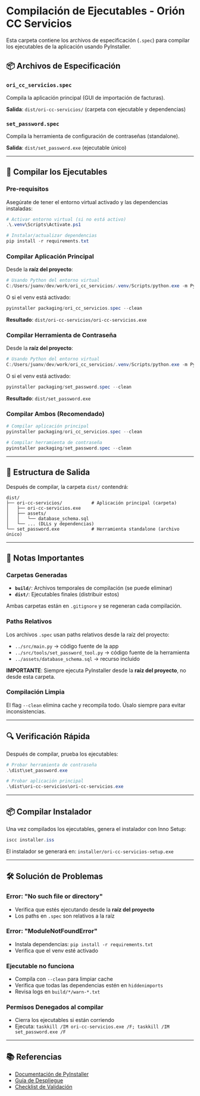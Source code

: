 # Compilación de Ejecutables - Orión CC Servicios

Esta carpeta contiene los archivos de especificación (`.spec`) para compilar los ejecutables de la aplicación usando PyInstaller.

## 📦 Archivos de Especificación

### `ori_cc_servicios.spec`
Compila la aplicación principal (GUI de importación de facturas).

**Salida**: `dist/ori-cc-servicios/` (carpeta con ejecutable y dependencias)

### `set_password.spec`
Compila la herramienta de configuración de contraseñas (standalone).

**Salida**: `dist/set_password.exe` (ejecutable único)

---

## 🚀 Compilar los Ejecutables

### Pre-requisitos

Asegúrate de tener el entorno virtual activado y las dependencias instaladas:

```powershell
# Activar entorno virtual (si no está activo)
.\.venv\Scripts\Activate.ps1

# Instalar/actualizar dependencias
pip install -r requirements.txt
```

### Compilar Aplicación Principal

Desde la **raíz del proyecto**:

```powershell
# Usando Python del entorno virtual
C:/Users/juanv/dev/work/ori_cc_servicios/.venv/Scripts/python.exe -m PyInstaller packaging/ori_cc_servicios.spec --clean
```

O si el venv está activado:

```powershell
pyinstaller packaging/ori_cc_servicios.spec --clean
```

**Resultado**: `dist/ori-cc-servicios/ori-cc-servicios.exe`

### Compilar Herramienta de Contraseña

Desde la **raíz del proyecto**:

```powershell
# Usando Python del entorno virtual
C:/Users/juanv/dev/work/ori_cc_servicios/.venv/Scripts/python.exe -m PyInstaller packaging/set_password.spec --clean
```

O si el venv está activado:

```powershell
pyinstaller packaging/set_password.spec --clean
```

**Resultado**: `dist/set_password.exe`

### Compilar Ambos (Recomendado)

```powershell
# Compilar aplicación principal
pyinstaller packaging/ori_cc_servicios.spec --clean

# Compilar herramienta de contraseña
pyinstaller packaging/set_password.spec --clean
```

---

## 📁 Estructura de Salida

Después de compilar, la carpeta `dist/` contendrá:

```
dist/
├── ori-cc-servicios/           # Aplicación principal (carpeta)
│   ├── ori-cc-servicios.exe
│   ├── assets/
│   │   └── database_schema.sql
│   └── ... (DLLs y dependencias)
└── set_password.exe            # Herramienta standalone (archivo único)
```

---

## 🔧 Notas Importantes

### Carpetas Generadas

- **`build/`**: Archivos temporales de compilación (se puede eliminar)
- **`dist/`**: Ejecutables finales (distribuir estos)

Ambas carpetas están en `.gitignore` y se regeneran cada compilación.

### Paths Relativos

Los archivos `.spec` usan paths relativos desde la raíz del proyecto:
- `../src/main.py` → código fuente de la app
- `../src/tools/set_password_tool.py` → código fuente de la herramienta
- `../assets/database_schema.sql` → recurso incluido

**IMPORTANTE**: Siempre ejecuta PyInstaller desde la **raíz del proyecto**, no desde esta carpeta.

### Compilación Limpia

El flag `--clean` elimina cache y recompila todo. Úsalo siempre para evitar inconsistencias.

---

## 🔍 Verificación Rápida

Después de compilar, prueba los ejecutables:

```powershell
# Probar herramienta de contraseña
.\dist\set_password.exe

# Probar aplicación principal
.\dist\ori-cc-servicios\ori-cc-servicios.exe
```

---

## 📦 Compilar Instalador

Una vez compilados los ejecutables, genera el instalador con Inno Setup:

```powershell
iscc installer.iss
```

El instalador se generará en: `installer/ori-cc-servicios-setup.exe`

---

## 🛠️ Solución de Problemas

### Error: "No such file or directory"
- Verifica que estés ejecutando desde la **raíz del proyecto**
- Los paths en `.spec` son relativos a la raíz

### Error: "ModuleNotFoundError"
- Instala dependencias: `pip install -r requirements.txt`
- Verifica que el venv esté activado

### Ejecutable no funciona
- Compila con `--clean` para limpiar cache
- Verifica que todas las dependencias estén en `hiddenimports`
- Revisa logs en `build/*/warn-*.txt`

### Permisos Denegados al compilar
- Cierra los ejecutables si están corriendo
- Ejecuta: `taskkill /IM ori-cc-servicios.exe /F; taskkill /IM set_password.exe /F`

---

## 📚 Referencias

- [Documentación de PyInstaller](https://pyinstaller.org/en/stable/)
- [Guía de Despliegue](../docs/GUIA_DESPLIEGUE.md)
- [Checklist de Validación](../docs/CHECKLIST_VALIDACION.md)
